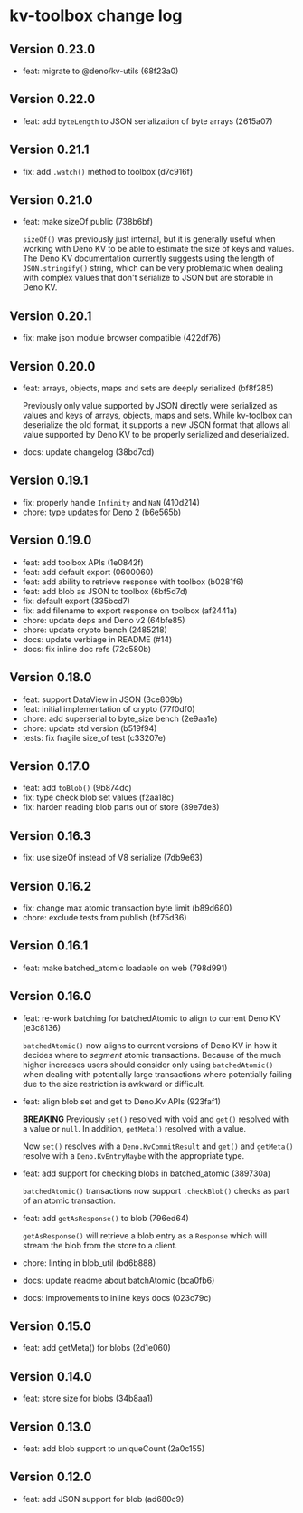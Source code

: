 # kv-toolbox change log

## Version 0.23.0

- feat: migrate to @deno/kv-utils (68f23a0)

## Version 0.22.0

- feat: add `byteLength` to JSON serialization of byte arrays (2615a07)

## Version 0.21.1

- fix: add `.watch()` method to toolbox (d7c916f)

## Version 0.21.0

- feat: make sizeOf public (738b6bf)

  `sizeOf()` was previously just internal, but it is generally useful when
  working with Deno KV to be able to estimate the size of keys and values. The
  Deno KV documentation currently suggests using the length of
  `JSON.stringify()` string, which can be very problematic when dealing with
  complex values that don't serialize to JSON but are storable in Deno KV.

## Version 0.20.1

- fix: make json module browser compatible (422df76)

## Version 0.20.0

- feat: arrays, objects, maps and sets are deeply serialized (bf8f285)

  Previously only value supported by JSON directly were serialized as values and
  keys of arrays, objects, maps and sets. While kv-toolbox can deserialize the
  old format, it supports a new JSON format that allows all value supported by
  Deno KV to be properly serialized and deserialized.

- docs: update changelog (38bd7cd)

## Version 0.19.1

- fix: properly handle `Infinity` and `NaN` (410d214)
- chore: type updates for Deno 2 (b6e565b)

## Version 0.19.0

- feat: add toolbox APIs (1e0842f)
- feat: add default export (0600060)
- feat: add ability to retrieve response with toolbox (b0281f6)
- feat: add blob as JSON to toolbox (6bf5d7d)
- fix: default export (335bcd7)
- fix: add filename to export response on toolbox (af2441a)
- chore: update deps and Deno v2 (64bfe85)
- chore: update crypto bench (2485218)
- docs: update verbiage in README (#14)
- docs: fix inline doc refs (72c580b)

## Version 0.18.0

- feat: support DataView in JSON (3ce809b)
- feat: initial implementation of crypto (77f0df0)
- chore: add superserial to byte_size bench (2e9aa1e)
- chore: update std version (b519f94)
- tests: fix fragile size_of test (c33207e)

## Version 0.17.0

- feat: add `toBlob()` (9b874dc)
- fix: type check blob set values (f2aa18c)
- fix: harden reading blob parts out of store (89e7de3)

## Version 0.16.3

- fix: use sizeOf instead of V8 serialize (7db9e63)

## Version 0.16.2

- fix: change max atomic transaction byte limit (b89d680)
- chore: exclude tests from publish (bf75d36)

## Version 0.16.1

- feat: make batched_atomic loadable on web (798d991)

## Version 0.16.0

- feat: re-work batching for batchedAtomic to align to current Deno KV (e3c8136)

  `batchedAtomic()` now aligns to current versions of Deno KV in how it decides
  where to _segment_ atomic transactions. Because of the much higher increases
  users should consider only using `batchedAtomic()` when dealing with
  potentially large transactions where potentially failing due to the size
  restriction is awkward or difficult.

- feat: align blob set and get to Deno.Kv APIs (923faf1)

  **BREAKING** Previously `set()` resolved with void and `get()` resolved with a
  value or `null`. In addition, `getMeta()` resolved with a value.

  Now `set()` resolves with a `Deno.KvCommitResult` and `get()` and `getMeta()`
  resolve with a `Deno.KvEntryMaybe` with the appropriate type.

- feat: add support for checking blobs in batched_atomic (389730a)

  `batchedAtomic()` transactions now support `.checkBlob()` checks as part of an
  atomic transaction.

- feat: add `getAsResponse()` to blob (796ed64)

  `getAsResponse()` will retrieve a blob entry as a `Response` which will stream
  the blob from the store to a client.

- chore: linting in blob_util (bd6b888)
- docs: update readme about batchAtomic (bca0fb6)
- docs: improvements to inline keys docs (023c79c)

## Version 0.15.0

- feat: add getMeta() for blobs (2d1e060)

## Version 0.14.0

- feat: store size for blobs (34b8aa1)

## Version 0.13.0

- feat: add blob support to uniqueCount (2a0c155)

## Version 0.12.0

- feat: add JSON support for blob (ad680c9)

